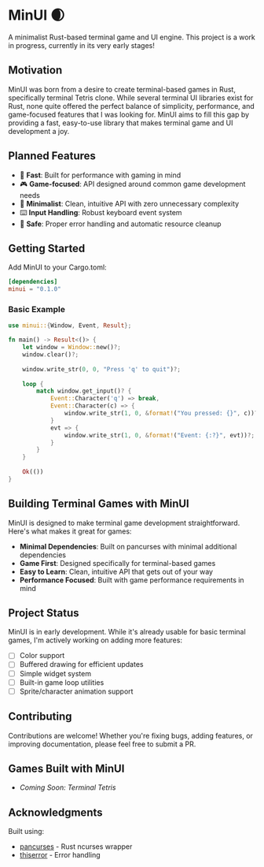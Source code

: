 # MinUI 🌒

A minimalist Rust-based terminal game and UI engine. This project is a work in progress, currently in its very early stages!

## Motivation

MinUI was born from a desire to create terminal-based games in Rust, specifically terminal Tetris clone. While several terminal UI libraries exist for Rust, none quite offered the perfect balance of simplicity, performance, and game-focused features that I was looking for. MinUI aims to fill this gap by providing a fast, easy-to-use library that makes terminal game and UI development a joy.

## Planned Features

- 🚀 **Fast**: Built for performance with gaming in mind
- 🎮 **Game-focused**: API designed around common game development needs
- 🎯 **Minimalist**: Clean, intuitive API with zero unnecessary complexity
- ⌨️ **Input Handling**: Robust keyboard event system
- 🧰 **Safe**: Proper error handling and automatic resource cleanup

## Getting Started

Add MinUI to your Cargo.toml:
```toml
[dependencies]
minui = "0.1.0"
```

### Basic Example

```rust
use minui::{Window, Event, Result};

fn main() -> Result<()> {
    let window = Window::new()?;
    window.clear()?;
    
    window.write_str(0, 0, "Press 'q' to quit")?;
    
    loop {
        match window.get_input()? {
            Event::Character('q') => break,
            Event::Character(c) => {
                window.write_str(1, 0, &format!("You pressed: {}", c))?;
            }
            evt => {
                window.write_str(1, 0, &format!("Event: {:?}", evt))?;
            }
        }
    }
    
    Ok(())
}
```

## Building Terminal Games with MinUI

MinUI is designed to make terminal game development straightforward. Here's what makes it great for games:

- **Minimal Dependencies**: Built on pancurses with minimal additional dependencies
- **Game First**: Designed specifically for terminal-based games
- **Easy to Learn**: Clean, intuitive API that gets out of your way
- **Performance Focused**: Built with game performance requirements in mind

## Project Status

MinUI is in early development. While it's already usable for basic terminal games, I'm actively working on adding more features:

- [ ] Color support
- [ ] Buffered drawing for efficient updates
- [ ] Simple widget system
- [ ] Built-in game loop utilities
- [ ] Sprite/character animation support

## Contributing

Contributions are welcome! Whether you're fixing bugs, adding features, or improving documentation, please feel free to submit a PR.

## Games Built with MinUI

- *Coming Soon: Terminal Tetris*

## Acknowledgments

Built using:
- [pancurses](https://github.com/ihalila/pancurses) - Rust ncurses wrapper
- [thiserror](https://github.com/dtolnay/thiserror) - Error handling
